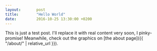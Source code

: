 ```yaml
---
layout:       post
title:        "Hello World"
date:         2016-10-25 13:30:00 +0200
---
```

This is just a test post. I'll replace it with real content very soon, I pinky-promise!
Meanwhile, check out the graphics on [the about page]({{ "/about/" | relative_url }}).

